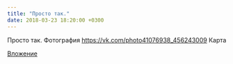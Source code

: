 ```yaml
---
title: "Просто так."
date: 2018-03-23 18:20:00 +0300
---
```


Просто так.
Фотография
<a class="vk-attach" href="https://vk.com/photo41076938_456243009">https://vk.com/photo41076938_456243009</a>
Карта

<a class="vk-attach" href="https://vk.com/photo41076938_456243009">Вложение</a>
